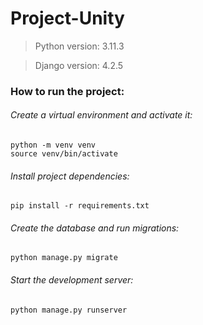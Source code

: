 # Project-Unity

> Python version: 3.11.3

> Django version: 4.2.5

### How to run the project:

###### Create a virtual environment and activate it:

```
python -m venv venv
source venv/bin/activate
```

###### Install project dependencies:

`pip install -r requirements.txt`

###### Create the database and run migrations:

`python manage.py migrate `

###### Start the development server:

`python manage.py runserver`


<!-- Security scan triggered at 2025-09-01 23:40:10 -->

<!-- Security scan triggered at 2025-09-02 04:13:45 -->